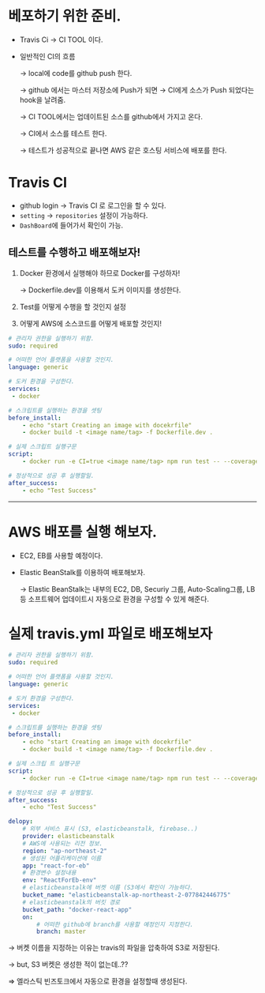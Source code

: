 # 베포하기 위한 준비.

- Travis Ci → CI TOOL 이다.
- 일반적인 CI의 흐름

    → local에 code를 github push 한다.

    → github 에서는 마스터 저장소에 Push가 되면 → CI에게 소스가 Push 되었다는 hook을 날려줌.

    → CI TOOL에서는 업데이트된 소스를 github에서 가지고 온다.

    → CI에서 소스를 테스트 한다.

    → 테스트가 성공적으로 끝나면 AWS 같은 호스팅 서비스에 배포를 한다.

# Travis CI

- github login → Travis CI 로 로그인을 할 수 있다.
- `setting` → `repositories` 설정이 가능하다.
- `DashBoard`에 들어가서 확인이 가능.

## 테스트를 수행하고 배포해보자!

1. Docker 환경에서 실행해야 하므로 Docker를 구성하자!

    → Dockerfile.dev를 이용해서 도커 이미지를 생성한다.

2. Test를 어떻게 수행을 할 것인지 설정
3. 어떻게 AWS에 소스코드를 어떻게 배포할 것인지!

```yaml
# 관리자 권한을 실행하기 위함.
sudo: required

# 어떠한 언어 플랫폼을 사용할 것인지.
language: generic

# 도커 환경을 구성한다.
services:
 - docker

# 스크립트를 실행하는 환경을 셋팅
before_install:
	- echo "start Creating an image with docekrfile"
	- docker build -t <image name/tag> -f Dockerfile.dev .

# 실제 스크립트 실행구문
script:
	- docker run -e CI=true <image name/tag> npm run test -- --coverage

# 정상적으로 성공 후 실행할일.
after_success:
	- echo "Test Success"
```

---

# AWS 배포를 실행 해보자.

- EC2, EB를 사용할 예정이다.
- Elastic BeanStalk를 이용하여 배포해보자.

    → Elastic BeanStalk는 내부의 EC2, DB, Securiy 그룹, Auto-Scaling그룹, LB등 소프트웨어 업데이트시 자동으로 환경을 구성할 수 있게 해준다.

# 실제 travis.yml 파일로 배포해보자

```yaml
# 관리자 권한을 실행하기 위함.
sudo: required

# 어떠한 언어 플랫폼을 사용할 것인지.
language: generic

# 도커 환경을 구성한다.
services:
 - docker

# 스크립트를 실행하는 환경을 셋팅
before_install:
	- echo "start Creating an image with docekrfile"
	- docker build -t <image name/tag> -f Dockerfile.dev .

# 실제 스크립 트 실행구문
script:
	- docker run -e CI=true <image name/tag> npm run test -- --coverage

# 정상적으로 성공 후 실행할일.
after_success:
	- echo "Test Success"

delopy:
	# 외부 서비스 표시 (S3, elasticbeanstalk, firebase..)
	provider: elasticbeanstalk
	# AWS에 사용되는 리전 정보.
	region: "ap-northeast-2"
	# 생성된 어플리케이션에 이름
	app: "react-for-eb"
	# 환경변수 설정내용
	env: "ReactForEb-env"
	# elasticbeanstalk에 버켓 이름 (S3에서 확인이 가능하다.
	bucket_name: "elasticbeanstalk-ap-northeast-2-077842446775"
	# elasticbeanstalk의 버킷 경로
	bucket_path: "docker-react-app"
	on:
		# 어떠한 github에 branch를 사용할 예정인지 지정한다.
		branch: master
```

→ 버켓 이름을 지정하는 이유는 travis의 파일을 압축하여 S3로 저장된다.

→ but, S3 버켓은 생성한 적이 없는데..??

⇒ 엘라스틱 빈즈토크에서 자동으로 환경을 설정할때 생성된다.
